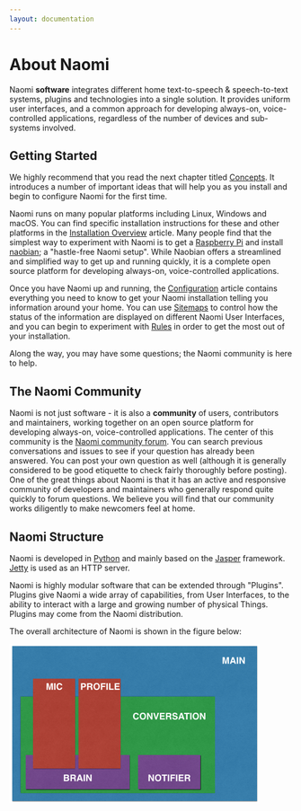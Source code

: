 ```yaml
---
layout: documentation
---
```


# About Naomi

Naomi **software** integrates different home text-to-speech & speech-to-text systems, plugins and technologies into a single solution.
It provides uniform user interfaces, and a common approach for developing always-on, voice-controlled applications, regardless of the number of devices and sub-systems involved.

## Getting Started

We highly recommend that you read the next chapter titled [Concepts](/concepts/index.html).
It introduces a number of important ideas that will help you as you install and begin to configure Naomi for the first time.

Naomi runs on many popular platforms including Linux, Windows and macOS.
You can find specific installation instructions for these and other platforms in the [Installation Overview](/installation/index.html) article.
Many people find that the simplest way to experiment with Naomi is to get a [Raspberry Pi](https://raspberrypi.org) and install [naobian](/installation/naobian.html); a "hastle-free Naomi setup".
While Naobian offers a streamlined and simplified way to get up and running quickly, it is a complete open source platform for developing always-on, voice-controlled applications.

Once you have Naomi up and running, the [Configuration](/configuration/index.html) article contains everything you need to know to get your Naomi installation telling you information around your home.
You can use [Sitemaps](/configuration/sitemaps.html) to control how the status of the information are displayed on different Naomi User Interfaces, and you can begin to experiment with [Rules](/configuration/rules-dsl.html) in order to get the most out of your installation.

Along the way, you may have some questions; the Naomi community is here to help.

## The Naomi Community

Naomi is not just software - it is also a **community** of users, contributors and maintainers, working together on an open source platform for developing always-on, voice-controlled applications.
The center of this community is the [Naomi community forum](https://community.projectnaomi.com).
You can search previous conversations and issues to see if your question has already been answered.
You can post your own question as well (although it is generally considered to be good etiquette to check fairly thoroughly before posting).
One of the great things about Naomi is that it has an active and responsive community of developers and maintainers who generally respond quite quickly to forum questions.
We believe you will find that our community works diligently to make newcomers feel at home.

## Naomi Structure

Naomi is developed in [Python](https://www.python.org/) and mainly based on the [Jasper](https://jasperproject.github.io/) framework.
[Jetty](https://www.eclipse.org/jetty/) is used as an HTTP server.

Naomi is highly modular software that can be extended through "Plugins".
Plugins give Naomi a wide array of capabilities, from User Interfaces, to the ability to interact with a large and growing number of physical Things.
Plugins may come from the Naomi distribution.

The overall architecture of Naomi is shown in the figure below:

![distribution overview](images/architecture.png "Overall Naomi Architectural View")
